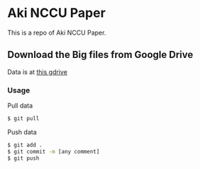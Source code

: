 # Aki NCCU Paper
This is a repo of Aki NCCU Paper.

## Download the Big files from Google Drive

Data is at [this gdrive](https://drive.google.com/drive/folders/1EB3rqH8z0Hpx7oGjBDwAVkamRYTLsNht?usp=sharing)

### Usage
Pull data
```bash
$ git pull
```
Push data
```bash
$ git add .
$ git commit -m [any comment]
$ git push
```
